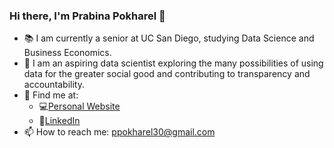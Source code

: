 ### Hi there, I'm Prabina Pokharel 👋

- 📚 I am currently a senior at UC San Diego, studying Data Science and Business Economics.
- 🔭 I am an aspiring data scientist exploring the many possibilities of using data for the greater social good and contributing to transparency and accountability.
- 👀 Find me at:
  - 💻<a href="https://www.prabina.me/" target="_blank">Personal Website</a>
  - 👥<a href="https://www.linkedin.com/in/prabina-pokharel/" target="_blank">LinkedIn</a>
- 📫 How to reach me: ppokharel30@gmail.com
 


<!--
**prabina-p/prabina-p** is a ✨ _special_ ✨ repository because its `README.md` (this file) appears on your GitHub profile.

Here are some ideas to get you started:

- 🔭 I’m currently working on ...
- 🌱 I’m currently learning ...
- 👯 I’m looking to collaborate on ...
- 🤔 I’m looking for help with ...
- 💬 Ask me about ...
- 📫 How to reach me: ...
- 😄 Pronouns: ...
- ⚡ Fun fact: ...
-->
